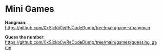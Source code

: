 # Mini Games

__Hangman__: https://github.com/0xSickb0y/RsCodeDump/tree/main/games/hangman

__Guess the number__: https://github.com/0xSickb0y/RsCodeDump/tree/main/games/guessing_game

